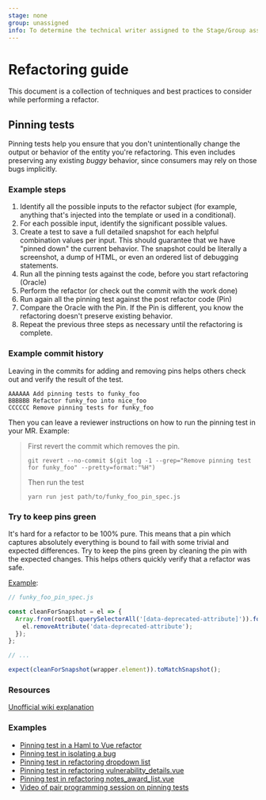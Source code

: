```yaml
---
stage: none
group: unassigned
info: To determine the technical writer assigned to the Stage/Group associated with this page, see https://about.gitlab.com/handbook/product/ux/technical-writing/#assignments
---
```


# Refactoring guide

This document is a collection of techniques and best practices to consider while performing a refactor.

## Pinning tests

Pinning tests help you ensure that you don't unintentionally change the output or behavior of the entity you're refactoring. This even includes preserving any existing *buggy* behavior, since consumers may rely on those bugs implicitly.

### Example steps

1. Identify all the possible inputs to the refactor subject (for example, anything that's injected into the template or used in a conditional).
1. For each possible input, identify the significant possible values.
1. Create a test to save a full detailed snapshot for each helpful combination values per input. This should guarantee that we have "pinned down" the current behavior. The snapshot could be literally a screenshot, a dump of HTML, or even an ordered list of debugging statements.
1. Run all the pinning tests against the code, before you start refactoring (Oracle)
1. Perform the refactor (or check out the commit with the work done)
1. Run again all the pinning test against the post refactor code (Pin)
1. Compare the Oracle with the Pin. If the Pin is different, you know the refactoring doesn't preserve existing behavior.
1. Repeat the previous three steps as necessary until the refactoring is complete.

### Example commit history

Leaving in the commits for adding and removing pins helps others check out and verify the result of the test.

```shell
AAAAAA Add pinning tests to funky_foo
BBBBBB Refactor funky_foo into nice_foo
CCCCCC Remove pinning tests for funky_foo
```

Then you can leave a reviewer instructions on how to run the pinning test in your MR. Example:

> First revert the commit which removes the pin.
>
> ```shell
> git revert --no-commit $(git log -1 --grep="Remove pinning test for funky_foo" --pretty=format:"%H")
> ```
>
> Then run the test
>
> ```shell
> yarn run jest path/to/funky_foo_pin_spec.js
> ```

### Try to keep pins green

It's hard for a refactor to be 100% pure. This means that a pin which captures absolutely everything is bound to fail with
some trivial and expected differences. Try to keep the pins green by cleaning the pin with the expected changes. This helps
others quickly verify that a refactor was safe.

[Example](https://gitlab.com/gitlab-org/gitlab/-/commit/7b73da4078a60cf18f5c10c712c66c302174f506?merge_request_iid=29528#a061e6835fd577ccf6802c8a476f4e9d47466d16_0_23):

```javascript
// funky_foo_pin_spec.js

const cleanForSnapshot = el => {
  Array.from(rootEl.querySelectorAll('[data-deprecated-attribute]')).forEach(el => {
    el.removeAttribute('data-deprecated-attribute');
  });
};

// ...

expect(cleanForSnapshot(wrapper.element)).toMatchSnapshot();
```

### Resources

[Unofficial wiki explanation](https://wiki.c2.com/?PinningTests)

### Examples

- [Pinning test in a Haml to Vue refactor](https://gitlab.com/gitlab-org/gitlab/-/merge_requests/27691#pinning-tests)
- [Pinning test in isolating a bug](https://gitlab.com/gitlab-org/gitlab-foss/-/merge_requests/32198#note_212736225)
- [Pinning test in refactoring dropdown list](https://gitlab.com/gitlab-org/gitlab/-/merge_requests/28173)
- [Pinning test in refactoring vulnerability_details.vue](https://gitlab.com/gitlab-org/gitlab/-/merge_requests/25830/commits)
- [Pinning test in refactoring notes_award_list.vue](https://gitlab.com/gitlab-org/gitlab/-/merge_requests/29528#pinning-test)
- <i class="fa fa-youtube-play youtube" aria-hidden="true"></i> [Video of pair programming session on pinning tests](https://youtu.be/LrakPcspBK4)
